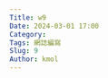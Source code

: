 ```yaml
---
Title: w9
Date: 2024-03-01 17:00
Category:
Tags: 網誌編寫
Slug: 9
Author: kmol
---
```




<!-- PELICAN_END_SUMMARY -->
